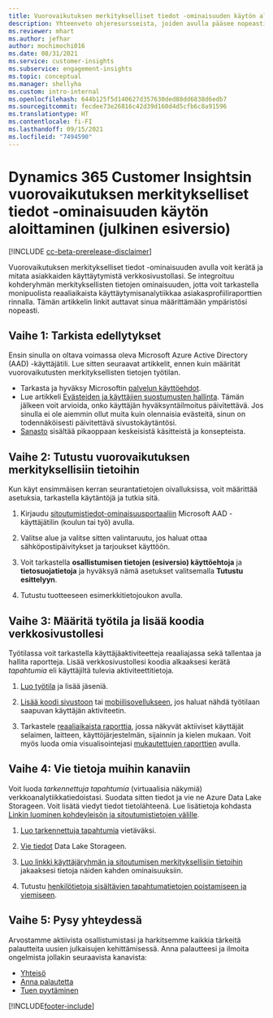 ```yaml
---
title: Vuorovaikutuksen merkitykselliset tiedot -ominaisuuden käytön aloittaminen
description: Yhteenveto ohjeresursseista, joiden avulla pääsee nopeasti alkuun.
ms.reviewer: mhart
ms.author: jefhar
author: mochimochi016
ms.date: 08/31/2021
ms.service: customer-insights
ms.subservice: engagement-insights
ms.topic: conceptual
ms.manager: shellyha
ms.custom: intro-internal
ms.openlocfilehash: 644b125f5d140627d357630ded88dd6838d6edb7
ms.sourcegitcommit: fecdee73e26816c42d39d160d4d5cfb6c8a91596
ms.translationtype: HT
ms.contentlocale: fi-FI
ms.lasthandoff: 09/15/2021
ms.locfileid: "7494590"
---
```

# <a name="get-started-with-dynamics-365-customer-insights-engagement-insights-capability-public-preview"></a>Dynamics 365 Customer Insightsin vuorovaikutuksen merkitykselliset tiedot -ominaisuuden käytön aloittaminen (julkinen esiversio)

[!INCLUDE [cc-beta-prerelease-disclaimer](includes/cc-beta-prerelease-disclaimer.md)]

Vuorovaikutuksen merkitykselliset tiedot -ominaisuuden avulla voit kerätä ja mitata asiakkaiden käyttäytymistä verkkosivustollasi. Se integroituu kohderyhmän merkityksellisten tietojen ominaisuuden, jotta voit tarkastella monipuolista reaaliaikaista käyttäytymisanalytiikkaa asiakasprofiiliraporttien rinnalla. Tämän artikkelin linkit auttavat sinua määrittämään ympäristösi nopeasti.

## <a name="step-1-review-prerequisites"></a>Vaihe 1: Tarkista edellytykset

Ensin sinulla on oltava voimassa oleva Microsoft Azure Active Directory (AAD) -käyttäjätili. Lue sitten seuraavat artikkelit, ennen kuin määrität vuorovaikutusten merkityksellisten tietojen työtilan.

- Tarkasta ja hyväksy Microsoftin [palvelun käyttöehdot](terms-of-service.md).  
- Lue artikkeli [Evästeiden ja käyttäjien suostumusten hallinta](user-consent-storage.md). Tämän jälkeen voit arvioida, onko käyttäjän hyväksyntäilmoitus päivitettävä. Jos sinulla ei ole aiemmin ollut muita kuin olennaisia evästeitä, sinun on todennäköisesti päivitettävä sivustokäytäntösi.
- [Sanasto](glossary.md) sisältää pikaoppaan keskeisistä käsitteistä ja konsepteista.

## <a name="step-2-explore-engagement-insights"></a>Vaihe 2: Tutustu vuorovaikutuksen merkityksellisiin tietoihin

Kun käyt ensimmäisen kerran seurantatietojen oivalluksissa, voit määrittää asetuksia, tarkastella käytäntöjä ja tutkia sitä.

1. Kirjaudu [sitoutumistiedot-ominaisuusportaaliin](https://home.ci.ai.dynamics.com/app/engagement-insights) Microsoft AAD -käyttäjätilin (koulun tai työ) avulla.

1. Valitse alue ja valitse sitten valintaruutu, jos haluat ottaa sähköpostipäivitykset ja tarjoukset käyttöön.

1. Voit tarkastella **osallistumisen tietojen (esiversio) käyttöehtoja** ja **tietosuojatietoja** ja hyväksyä nämä asetukset valitsemalla **Tutustu esittelyyn**.

1. Tutustu tuotteeseen esimerkkitietojoukon avulla.

##  <a name="step-3-set-up-a-workspace-and-add-code-to-your-website"></a>Vaihe 3: Määritä työtila ja lisää koodia verkkosivustollesi

Työtilassa voit tarkastella käyttäjäaktiviteetteja reaaliajassa sekä tallentaa ja hallita raportteja. Lisää verkkosivustollesi koodia alkaaksesi kerätä *tapahtumia* eli käyttäjiltä tulevia aktiviteettitietoja.

1. [Luo työtila](create-workspace.md) ja lisää jäseniä.

1. [Lisää koodi sivustoon](instrument-website.md) tai [mobiilisovellukseen](developer-resources.md#capture-events-from-mobile-apps), jos haluat nähdä työtilaan saapuvan käyttäjän aktiviteetin.

1. Tarkastele [reaaliaikaista raporttia](view-reports.md), jossa näkyvät aktiiviset käyttäjät selaimen, laitteen, käyttöjärjestelmän, sijainnin ja kielen mukaan. Voit myös luoda omia visualisointejasi [mukautettujen raporttien](custom-reports.md) avulla.
    
## <a name="step-4-export-data-to-other-channels"></a>Vaihe 4: Vie tietoja muihin kanaviin

Voit luoda *tarkennettuja tapahtumia* (virtuaalisia näkymiä) verkkoanalytiikkatiedoistasi. Suodata sitten tiedot ja vie ne Azure Data Lake Storageen. Voit lisätä viedyt tiedot tietolähteenä. Lue lisätietoja kohdasta [Linkin luominen kohdeyleisön ja sitoutumistietojen välille](integrate-audience-insights-engagement-insights.md).

1. [Luo tarkennettuja tapahtumia](refined-events.md) vietäväksi.

1. [Vie tiedot](export-events.md) Data Lake Storageen.

1. [Luo linkki käyttäjäryhmän ja sitoutumisen merkityksellisiin tietoihin](integrate-audience-insights-engagement-insights.md) jakaaksesi tietoja näiden kahden ominaisuuksiin.

1. Tutustu [henkilötietoja sisältävien tapahtumatietojen poistamiseen ja viemiseen](delete-export-personal-data.md).
 
## <a name="step-5-stay-connected"></a>Vaihe 5: Pysy yhteydessä

Arvostamme aktiivista osallistumistasi ja harkitsemme kaikkia tärkeitä palautteita uusien julkaisujen kehittämisessä. Anna palautteesi ja ilmoita ongelmista jollakin seuraavista kanavista:
- [Yhteisö](https://go.microsoft.com/fwlink/?linkid=2141648)
- [Anna palautetta](https://go.microsoft.com/fwlink/?linkid=2143222)
- [Tuen pyytäminen](https://go.microsoft.com/fwlink/?linkid=2145734) 


[!INCLUDE[footer-include](../includes/footer-banner.md)]
